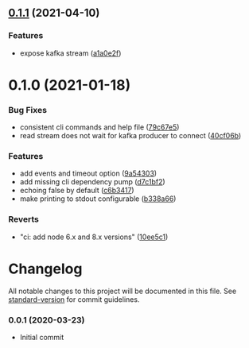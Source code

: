 ## [0.1.1](https://github.com/ayZagen/pino-kafka/compare/v0.1.0...v0.1.1) (2021-04-10)


### Features

* expose kafka stream ([a1a0e2f](https://github.com/ayZagen/pino-kafka/commit/a1a0e2faf70ab8a2906307c4472b20c2a74afc14))

# 0.1.0 (2021-01-18)


### Bug Fixes

* consistent cli commands and help file ([79c67e5](https://github.com/ayZagen/pino-kafka/commit/79c67e5848dc7d99ccdf073295c043bf0b445f1e))
* read stream does not wait for kafka producer to connect ([40cf06b](https://github.com/ayZagen/pino-kafka/commit/40cf06b53d4b49d9ccaf00da40ff4b73b76d776a))


### Features

* add events and timeout option ([9a54303](https://github.com/ayZagen/pino-kafka/commit/9a543030d9e8be2207ed82b9f69198e57c2f6171))
* add missing cli dependency pump ([d7c1bf2](https://github.com/ayZagen/pino-kafka/commit/d7c1bf2bc84a8fda57bbeff24d575956ed642c66))
* echoing false by default ([c6b3417](https://github.com/ayZagen/pino-kafka/commit/c6b3417c5a9a4c4441daa735aa00eb3fb6829db1))
* make printing to stdout configurable ([b338a66](https://github.com/ayZagen/pino-kafka/commit/b338a661655b12cc6722bc6222b0bd0572b1944e))


### Reverts

* "ci: add node 6.x and 8.x versions" ([10ee5c1](https://github.com/ayZagen/pino-kafka/commit/10ee5c1697fad39e4480aff0afcf972c649e2f93))

# Changelog

All notable changes to this project will be documented in this file. See [standard-version](https://github.com/conventional-changelog/standard-version) for commit guidelines.

### 0.0.1 (2020-03-23)
* Initial commit
